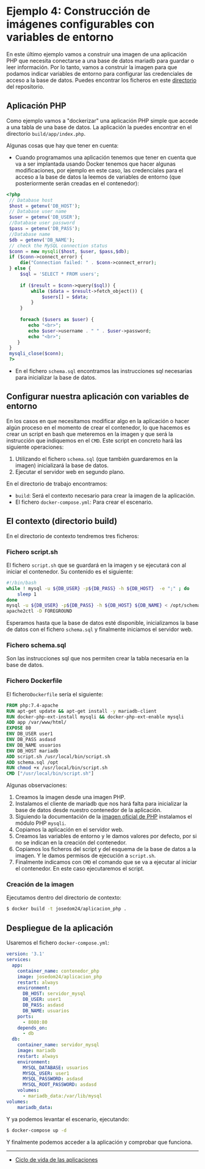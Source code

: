 # Ejemplo 4: Construcción de imágenes configurables con variables de entorno

En este último ejemplo vamos a construir una imagen de una aplicación PHP que necesita conectarse a una base de datos mariadb para guardar o leer información. Por lo tanto, vamos a construir la imagen para que podamos indicar variables de entorno para configurar las credenciales de acceso a la base de datos. Puedes encontrar los ficheros en este [directorio](https://github.com/josedom24/curso_doocker_ies/tree/main/ejemplos/sesion5/ejemplo4) del repositorio.

## Aplicación PHP

Como ejemplo vamos a "dockerizar" una aplicación PHP simple que accede a una tabla de una base de datos. La aplicación la puedes encontrar en el directorio `build/app/index.php`.

Algunas cosas que hay que tener en cuenta:

* Cuando programamos una aplicación tenemos que tener en cuenta que va a ser implantada usando Docker tenemos que hacer algunas modificaciones, por ejemplo en este caso, las credenciales para el acceso a la base de datos la leemos de variables de entorno (que posteriormente serán creadas en el contenedor):

```php
<?php
 // Database host
 $host = getenv('DB_HOST');
 // Database user name
 $user = getenv('DB_USER');
 //Database user password
 $pass = getenv('DB_PASS');
 //Database name
 $db = getenv('DB_NAME');
 // check the MySQL connection status
 $conn = new mysqli($host, $user, $pass,$db);
 if ($conn->connect_error) {
     die("Connection failed: " . $conn->connect_error);
 } else {
     $sql = 'SELECT * FROM users';
     
     if ($result = $conn->query($sql)) {
         while ($data = $result->fetch_object()) {
             $users[] = $data;
         }
     }
     
     foreach ($users as $user) {
        echo "<br>";
        echo $user->username . " " . $user->password;
        echo "<br>";
    }
 }
 mysqli_close($conn);
 ?>
```

* En el fichero `schema.sql` encontramos las instrucciones sql necesarias para inicializar la base de datos.

## Configurar nuestra aplicación con variables de entorno

En los casos en que necesitamos modificar algo en la aplicación o hacer algún proceso en el momento de crear el contenedor, lo que hacemos es crear un script en bash que meteremos en la imagen y que será la instrucción que indiquemos en el `CMD`. Este script en concreto hará las siguiente operaciones:

1. Utilizando el fichero `schema.sql` (que también guardaremos en la imagen) inicializará la base de datos.
2. Ejecutar el servidor web en segundo plano.

En el directorio de trabajo encontramos:

* `build`: Será el contexto necesario para crear la imagen de la aplicación.
* El fichero `docker-compose.yml`: Para crear el escenario.

## El contexto (directorio build)

En el directorio de contexto tendremos tres ficheros:

### Fichero script.sh

El fichero `script.sh` que se guardará en la imagen y se ejecutará con al iniciar el contenedor. Su contenido es el siguiente:

```bash
#!/bin/bash
while ! mysql -u ${DB_USER} -p${DB_PASS} -h ${DB_HOST}  -e ";" ; do
	sleep 1
done	
mysql -u ${DB_USER} -p${DB_PASS} -h ${DB_HOST} ${DB_NAME} < /opt/schema.sql
apache2ctl -D FOREGROUND
```

Esperamos hasta que la base de datos esté disponible, inicializamos la base de datos con el fichero `schema.sql` y finalmente iniciamos el servidor web.

### Fichero schema.sql

Son las instrucciones sql que nos permiten crear la tabla necesaria en la base de datos.

### Fichero Dockerfile

El fichero`Dockerfile` sería el siguiente:

```Dockerfile
FROM php:7.4-apache
RUN apt-get update && apt-get install -y mariadb-client
RUN docker-php-ext-install mysqli && docker-php-ext-enable mysqli
ADD app /var/www/html/
EXPOSE 80
ENV DB_USER user1
ENV DB_PASS asdasd
ENV DB_NAME usuarios
ENV DB_HOST mariadb
ADD script.sh /usr/local/bin/script.sh
ADD schema.sql /opt
RUN chmod +x /usr/local/bin/script.sh
CMD ["/usr/local/bin/script.sh"]

```

Algunas observaciones:

1. Creamos la imagen desde una imagen PHP.  
2. Instalamos el cliente de mariadb que nos hará falta para inicializar la base de datos desde nuestro contenedor de la aplicación.
3. Siguiendo la documentación de la [imagen oficial de PHP](https://hub.docker.com/_/php) instalamos el módulo PHP `mysqli`.
4. Copiamos la aplicación en el servidor web.
6. Creamos las variables de entorno y le damos valores por defecto, por si no se indican en la creación del contenedor.
7. Copiamos los ficheros del script y del esquema de la base de datos a la imagen. Y le damos permisos de ejecución a `script.sh`.
8. Finalmente indicamos con `CMD` el comando que se va a ejecutar al iniciar el contenedor. En este caso ejecutaremos el script.

### Creación de la imagen

Ejecutamos dentro del directorio de contexto:

```bash
$ docker build -t josedom24/aplicacion_php .
```

## Despliegue de la aplicación 

Usaremos el fichero `docker-compose.yml`:

```yaml
version: '3.1'
services:
  app:
    container_name: contenedor_php
    image: josedom24/aplicacion_php
    restart: always
    environment:
      DB_HOST: servidor_mysql
      DB_USER: user1
      DB_PASS: asdasd
      DB_NAME: usuarios
    ports:
      - 8080:80
    depends_on:
      - db
  db:
    container_name: servidor_mysql
    image: mariadb
    restart: always
    environment:
      MYSQL_DATABASE: usuarios
      MYSQL_USER: user1
      MYSQL_PASSWORD: asdasd
      MYSQL_ROOT_PASSWORD: asdasd
    volumes:
      - mariadb_data:/var/lib/mysql
volumes:
    mariadb_data:
```

Y ya podemos levantar el escenario, ejecutando:

```bash
$ docker-compose up -d
```

Y finalmente podemos acceder a la aplicación y comprobar que funciona.

---
* [Ciclo de vida de las aplicaciones](ciclo_vida.md)